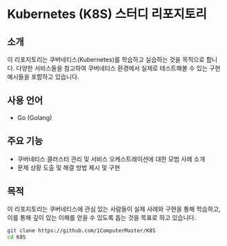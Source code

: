 # Kubernetes (K8S) 스터디 리포지토리

## 소개
이 리포지토리는 쿠버네티스(Kubernetes)를 학습하고 실습하는 것을 목적으로 합니다. 다양한 서비스들을 참고하여 쿠버네티스 환경에서 실제로 테스트해볼 수 있는 구현 예시들을 포함하고 있습니다.

## 사용 언어
- Go (Golang)

## 주요 기능
- 쿠버네티스 클러스터 관리 및 서비스 오케스트레이션에 대한 모범 사례 소개
- 문제 상황 도출 및 해결 방법 제시 및 구현

## 목적
이 리포지토리는 쿠버네티스에 관심 있는 사람들이 실제 사례와 구현을 통해 학습하고, 이를 통해 깊이 있는 이해를 얻을 수 있도록 돕는 것을 목표로 하고 있습니다.

```bash
git clone https://github.com/1ComputerMaster/K8S
cd K8S
